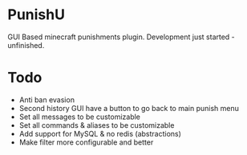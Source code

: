 # PunishU
GUI Based minecraft punishments plugin. 
Development just started - unfinished.

# Todo
- Anti ban evasion
- Second history GUI have a button to go back to main punish menu
- Set all messages to be customizable
- Set all commands & aliases to be customizable
- Add support for MySQL & no redis (abstractions)
- Make filter more configurable and better
